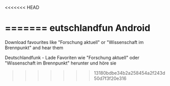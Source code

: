 <<<<<<< HEAD

=======
eutschlandfun Android
=============
Download favourites like "Forschung aktuell" or "Wissenschaft im Brennpunkt" and hear them

Deutschlandfunk - Lade Favoriten wie "Forschung aktuell" oder "Wissenschaft im Brennpunkt" herunter und höre sie
>>>>>>> 13180bdbe34b2a258454a2f243d50d7f3f20e316
